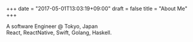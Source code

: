 +++
date = "2017-05-01T13:03:19+09:00"
draft = false
title = "About Me"
+++

A software Engineer @ Tokyo, Japan  
React, ReactNative, Swift, Golang, Haskell.